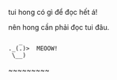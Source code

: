 tui hong có gì để đọc hết á!

nên hong cần phải đọc tui đâu.

       _
    ._(.)>  MEOOW!
     \__)
&#126;&#126;&#126;&#126;&#126;&#126;&#126;&#126;&#126;
